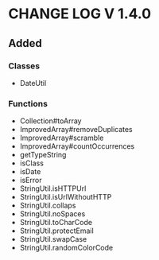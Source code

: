 # CHANGE LOG V 1.4.0

## Added

### Classes

 * DateUtil

### Functions

 * Collection#toArray
 * ImprovedArray#removeDuplicates
 * ImprovedArray#scramble
 * ImprovedArray#countOccurrences
 * getTypeString
 * isClass
 * isDate
 * isError
 * StringUtil.isHTTPUrl
 * StringUtil.isUrlWithoutHTTP
 * StringUtil.collaps
 * StringUtil.noSpaces
 * StringUtil.toCharCode
 * StringUtil.protectEmail
 * StringUtil.swapCase
 * StringUtil.randomColorCode